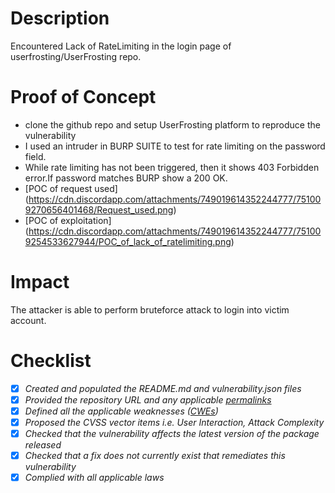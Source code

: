 # Description
Encountered Lack of RateLimiting in the login page of userfrosting/UserFrosting repo.
# Proof of Concept 
* clone the github repo and setup UserFrosting platform to reproduce the vulnerability
* I used an intruder in BURP SUITE to test for rate limiting on the password field.
* While rate limiting has not been triggered, then it shows 403 Forbidden error.If password matches BURP show a 200 OK.
* [POC of request used] (https://cdn.discordapp.com/attachments/749019614352244777/751009270656401468/Request_used.png)
* [POC of exploitation] (https://cdn.discordapp.com/attachments/749019614352244777/751009254533627944/POC_of_lack_of_ratelimiting.png)
# Impact
The attacker is able to perform bruteforce attack to login into victim account.
# Checklist
- [x] _Created and populated the README.md and vulnerability.json files_
- [x] _Provided the repository URL and any applicable [permalinks]([https://help.github.com/en/github/managing-files-in-a-repository/getting-permanent-links-to-files](https://help.github.com/en/github/managing-files-in-a-repository/getting-permanent-links-to-files))_
- [x] _Defined all the applicable weaknesses ([CWEs]([https://cwe.mitre.org/](https://cwe.mitre.org/)))_
- [x] _Proposed the CVSS vector items i.e. User Interaction, Attack Complexity_
- [x] _Checked that the vulnerability affects the latest version of the package released_
- [x] _Checked that a fix does not currently exist that remediates this vulnerability_
- [x] _Complied with all applicable laws_
